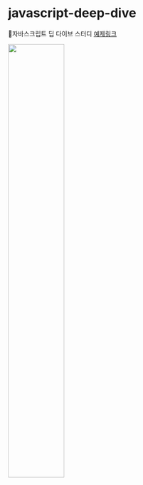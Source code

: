 # javascript-deep-dive

📖자바스크립트 딥 다이브 스터디
[예제링크](https://github.com/wikibook/mjs)

<img src="https://image.yes24.com/goods/92742567/XL" width="50%" />
